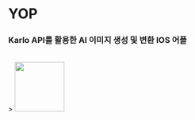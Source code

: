 # YOP
### Karlo API를 활용한 AI 이미지 생성 및 변환 IOS 어플
<br />
> <img src="https://github.com/dj991108/YOP/assets/90829718/4234e416-d20b-4d20-a65f-95efaab18e4b" width="100">
